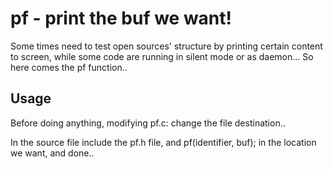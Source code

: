 pf - print the buf we want!
=
Some times need to test open sources' structure by printing certain content to
screen, while some code are running in silent mode or as daemon... So here
comes the pf function..

Usage
-
Before doing anything, modifying pf.c: change the file destination..


In the source file include the pf.h file, and pf(identifier, buf); in the location we
want, and done..
